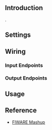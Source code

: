 ## Introduction

.

## Settings

## Wiring

### Input Endpoints

### Output Endpoints

## Usage

## Reference

- [FIWARE Mashup](https://mashup.lab.fiware.org/)

